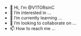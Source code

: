 - 👋 Hi, I’m @V1TORsinC
- 👀 I’m interested in ...
- 🌱 I’m currently learning ...
- 💞️ I’m looking to collaborate on ...
- 📫 How to reach me ...

<!---
V1TORsinC/V1TORsinC is a ✨ special ✨ repository because its `README.md` (this file) appears on your GitHub profile.
You can click the Preview link to take a look at your changes.
--->
